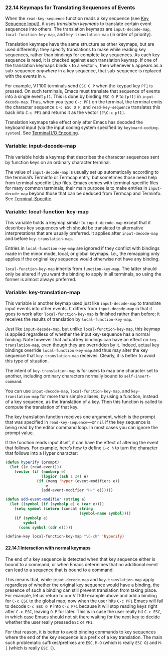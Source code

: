 

### 22.14 Keymaps for Translating Sequences of Events

When the `read-key-sequence` function reads a key sequence (see [Key Sequence Input](Key-Sequence-Input.html)), it uses *translation keymaps* to translate certain event sequences into others. The translation keymaps are `input-decode-map`, `local-function-key-map`, and `key-translation-map` (in order of priority).

Translation keymaps have the same structure as other keymaps, but are used differently: they specify translations to make while reading key sequences, rather than bindings for complete key sequences. As each key sequence is read, it is checked against each translation keymap. If one of the translation keymaps binds `k` to a vector `v`, then whenever `k` appears as a sub-sequence *anywhere* in a key sequence, that sub-sequence is replaced with the events in `v`.

For example, VT100 terminals send `ESC O P` when the keypad key `PF1` is pressed. On such terminals, Emacs must translate that sequence of events into a single event `pf1`. This is done by binding `ESC O P` to `[pf1]` in `input-decode-map`. Thus, when you type `C-c PF1` on the terminal, the terminal emits the character sequence `C-c ESC O P`, and `read-key-sequence` translates this back into `C-c PF1` and returns it as the vector `[?\C-c pf1]`.

Translation keymaps take effect only after Emacs has decoded the keyboard input (via the input coding system specified by `keyboard-coding-system`). See [Terminal I/O Encoding](Terminal-I_002fO-Encoding.html).

### Variable: **input-decode-map**

This variable holds a keymap that describes the character sequences sent by function keys on an ordinary character terminal.

The value of `input-decode-map` is usually set up automatically according to the terminal’s Terminfo or Termcap entry, but sometimes those need help from terminal-specific Lisp files. Emacs comes with terminal-specific files for many common terminals; their main purpose is to make entries in `input-decode-map` beyond those that can be deduced from Termcap and Terminfo. See [Terminal-Specific](Terminal_002dSpecific.html).

### Variable: **local-function-key-map**

This variable holds a keymap similar to `input-decode-map` except that it describes key sequences which should be translated to alternative interpretations that are usually preferred. It applies after `input-decode-map` and before `key-translation-map`.

Entries in `local-function-key-map` are ignored if they conflict with bindings made in the minor mode, local, or global keymaps. I.e., the remapping only applies if the original key sequence would otherwise not have any binding.

`local-function-key-map` inherits from `function-key-map`. The latter should only be altered if you want the binding to apply in all terminals, so using the former is almost always preferred.

### Variable: **key-translation-map**

This variable is another keymap used just like `input-decode-map` to translate input events into other events. It differs from `input-decode-map` in that it goes to work after `local-function-key-map` is finished rather than before; it receives the results of translation by `local-function-key-map`.

Just like `input-decode-map`, but unlike `local-function-key-map`, this keymap is applied regardless of whether the input key-sequence has a normal binding. Note however that actual key bindings can have an effect on `key-translation-map`, even though they are overridden by it. Indeed, actual key bindings override `local-function-key-map` and thus may alter the key sequence that `key-translation-map` receives. Clearly, it is better to avoid this type of situation.

The intent of `key-translation-map` is for users to map one character set to another, including ordinary characters normally bound to `self-insert-command`.

You can use `input-decode-map`, `local-function-key-map`, and `key-translation-map` for more than simple aliases, by using a function, instead of a key sequence, as the translation of a key. Then this function is called to compute the translation of that key.

The key translation function receives one argument, which is the prompt that was specified in `read-key-sequence`—or `nil` if the key sequence is being read by the editor command loop. In most cases you can ignore the prompt value.

If the function reads input itself, it can have the effect of altering the event that follows. For example, here’s how to define `C-c h` to turn the character that follows into a Hyper character:

```lisp
(defun hyperify (prompt)
  (let ((e (read-event)))
    (vector (if (numberp e)
                (logior (ash 1 24) e)
              (if (memq 'hyper (event-modifiers e))
                  e
                (add-event-modifier "H-" e))))))

(defun add-event-modifier (string e)
  (let ((symbol (if (symbolp e) e (car e))))
    (setq symbol (intern (concat string
                                 (symbol-name symbol))))
    (if (symbolp e)
        symbol
      (cons symbol (cdr e)))))

(define-key local-function-key-map "\C-ch" 'hyperify)
```

#### 22.14.1 Interaction with normal keymaps

The end of a key sequence is detected when that key sequence either is bound to a command, or when Emacs determines that no additional event can lead to a sequence that is bound to a command.

This means that, while `input-decode-map` and `key-translation-map` apply regardless of whether the original key sequence would have a binding, the presence of such a binding can still prevent translation from taking place. For example, let us return to our VT100 example above and add a binding for `C-c ESC` to the global map; now when the user hits `C-c PF1` Emacs will fail to decode `C-c ESC O P` into `C-c PF1` because it will stop reading keys right after `C-x ESC`, leaving `O P` for later. This is in case the user really hit `C-c ESC`, in which case Emacs should not sit there waiting for the next key to decide whether the user really pressed `ESC` or `PF1`.

For that reason, it is better to avoid binding commands to key sequences where the end of the key sequence is a prefix of a key translation. The main such problematic suffixes/prefixes are `ESC`, `M-O` (which is really `ESC O`) and `M-[` (which is really `ESC [`).
